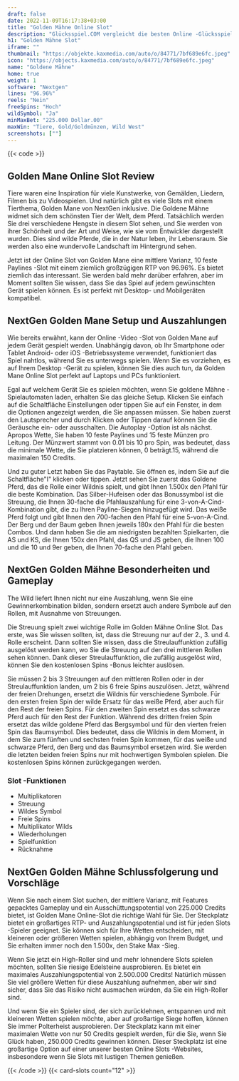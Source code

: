 ```yaml
---
draft: false
date: 2022-11-09T16:17:38+03:00
title: "Golden Mähne Online Slot"
description: "Glücksspiel.COM vergleicht die besten Online -Glücksspiel -Sites und -spiele der Kanada.  Unabhängige Produktbewertungen und exklusive Anmeldeangebote. Jetzt spielen!"
h1: "Golden Mähne Slot"
iframe: ""
thumbnail: "https://objekte.kaxmedia.com/auto/o/84771/7bf689e6fc.jpeg"
icon: "https://objects.kaxmedia.com/auto/o/84771/7bf689e6fc.jpeg"
name: "Goldene Mähne"
home: true
weight: 1
software: "Nextgen"
lines: "96.96%"
reels: "Nein"
freeSpins: "Hoch"
wildSymbol: "Ja"
minMaxBet: "225.000 Dollar.00"
maxWin: "Tiere, Gold/Goldmünzen, Wild West"
screenshots: [""]
---
```


{{< code >}}<h2>Golden Mane Online Slot Review</h2><p>Tiere waren eine Inspiration für viele Kunstwerke, von Gemälden, Liedern, Filmen bis zu Videospielen. Und natürlich gibt es viele Slots mit einem Tierthema, Golden Mane von NextGen inklusive. Die Goldene Mähne widmet sich dem schönsten Tier der Welt, dem Pferd. Tatsächlich werden Sie drei verschiedene Hengste in diesem Slot sehen, und Sie werden von ihrer Schönheit und der Art und Weise, wie sie vom Entwickler dargestellt wurden. Dies sind wilde Pferde, die in der Natur leben, ihr Lebensraum. Sie werden also eine wundervolle Landschaft im Hintergrund sehen.</p><p>Jetzt ist der Online Slot von Golden Mane eine mittlere Varianz, 10 feste Paylines -Slot mit einem ziemlich großzügigen RTP von 96.96%. Es bietet ziemlich das interessant. Sie werden bald mehr darüber erfahren, aber im Moment sollten Sie wissen, dass Sie das Spiel auf jedem gewünschten Gerät spielen können. Es ist perfekt mit Desktop- und Mobilgeräten kompatibel.</p><h2>NextGen Golden Mane Setup und Auszahlungen</h2><p>Wie bereits erwähnt, kann der Online -Video -Slot von Golden Mane auf jedem Gerät gespielt werden. Unabhängig davon, ob Ihr Smartphone oder Tablet Android- oder iOS -Betriebssysteme verwendet, funktioniert das Spiel nahtlos, während Sie es unterwegs spielen. Wenn Sie es vorziehen, es auf Ihrem Desktop -Gerät zu spielen, können Sie dies auch tun, da Golden Mane Online Slot perfekt auf Laptops und PCs funktioniert.</p><p>Egal auf welchem Gerät Sie es spielen möchten, wenn Sie goldene Mähne -Spielautomaten laden, erhalten Sie das gleiche Setup. Klicken Sie einfach auf die Schaltfläche Einstellungen oder tippen Sie auf ein Fenster, in dem die Optionen angezeigt werden, die Sie anpassen müssen. Sie haben zuerst den Lautsprecher und durch Klicken oder Tippen darauf können Sie die Geräusche ein- oder ausschalten. Die Autoplay -Option ist als nächst. Apropos Wette, Sie haben 10 feste Paylines und 15 feste Münzen pro Leitung. Der Münzwert stammt von 0.01 bis 10 pro Spin, was bedeutet, dass die minimale Wette, die Sie platzieren können, 0 beträgt.15, während die maximalen 150 Credits.</p><p>Und zu guter Letzt haben Sie das Paytable. Sie öffnen es, indem Sie auf die Schaltfläche"I" klicken oder tippen. Jetzt sehen Sie zuerst das Goldene Pferd, das die Rolle einer Wildnis spielt, und gibt Ihnen 1.500x den Pfahl für die beste Kombination. Das Silber-Hufeisen oder das Bonussymbol ist die Streuung, die Ihnen 30-fache die Pfahlauszahlung für eine 3-von-A-Cind-Kombination gibt, die zu Ihren Payline-Siegen hinzugefügt wird. Das weiße Pferd folgt und gibt Ihnen den 700-fachen den Pfahl für eine 5-von-A-Cind. Der Berg und der Baum geben Ihnen jeweils 180x den Pfahl für die besten Combos. Und dann haben Sie die am niedrigsten bezahlten Spielkarten, die AS und KS, die Ihnen 150x den Pfahl, das QS und JS geben, die Ihnen 100 und die 10 und 9er geben, die Ihnen 70-fache den Pfahl geben.</p><h2>NextGen Golden Mähne Besonderheiten und Gameplay</h2><p>The Wild liefert Ihnen nicht nur eine Auszahlung, wenn Sie eine Gewinnerkombination bilden, sondern ersetzt auch andere Symbole auf den Rollen, mit Ausnahme von Streuungen.</p><p>Die Streuung spielt zwei wichtige Rolle im Golden Mähne Online Slot. Das erste, was Sie wissen sollten, ist, dass die Streuung nur auf der 2., 3. und 4. Rolle erscheint. Dann sollten Sie wissen, dass die Streulauffunktion zufällig ausgelöst werden kann, wo Sie die Streuung auf den drei mittleren Rollen sehen können. Dank dieser Streulauffunktion, die zufällig ausgelöst wird, können Sie den kostenlosen Spins -Bonus leichter auslösen.</p><p>Sie müssen 2 bis 3 Streuungen auf den mittleren Rollen oder in der Streulauffunktion landen, um 2 bis 6 freie Spins auszulösen. Jetzt, während der freien Drehungen, ersetzt die Wildnis für verschiedene Symbole. Für den ersten freien Spin der wilde Ersatz für das weiße Pferd, aber auch für den Rest der freien Spins. Für den zweiten Spin ersetzt es das schwarze Pferd auch für den Rest der Funktion. Während des dritten freien Spin ersetzt das wilde goldene Pferd das Bergsymbol und für den vierten freien Spin das Baumsymbol. Dies bedeutet, dass die Wildnis in dem Moment, in dem Sie zum fünften und sechsten freien Spin kommen, für das weiße und schwarze Pferd, den Berg und das Baumsymbol ersetzen wird. Sie werden die letzten beiden freien Spins nur mit hochwertigen Symbolen spielen. Die kostenlosen Spins können zurückgegangen werden.</p><h3>
Slot -Funktionen</h3><ul>
<li></span>
Multiplikatoren</li>
<li></span>
Streuung</li>
<li></span>
Wildes Symbol</li>
<li></span>
Freie Spins</li>
<li></span>
Multiplikator Wilds</li>
<li></span>
Wiederholungen</li>
<li></span>
Spielfunktion</li>
<li></span>
Rücknahme</li></ul><h2>NextGen Golden Mähne Schlussfolgerung und Vorschläge</h2><p>Wenn Sie nach einem Slot suchen, der mittlere Varianz, mit Features gepacktes Gameplay und ein Ausschüttungspotential von 225.000 Credits bietet, ist Golden Mane Online-Slot die richtige Wahl für Sie. Der Steckplatz bietet ein großartiges RTP- und Auszahlungspotential und ist für jeden Slots -Spieler geeignet. Sie können sich für Ihre Wetten entscheiden, mit kleineren oder größeren Wetten spielen, abhängig von Ihrem Budget, und Sie erhalten immer noch den 1.500x, den Stake Max -Sieg.</p><p>Wenn Sie jetzt ein High-Roller sind und mehr lohnendere Slots spielen möchten, sollten Sie riesige Edelsteine ausprobieren. Es bietet ein maximales Auszahlungspotential von 2.500.000 Credits! Natürlich müssen Sie viel größere Wetten für diese Auszahlung aufnehmen, aber wir sind sicher, dass Sie das Risiko nicht ausmachen würden, da Sie ein High-Roller sind.</p><p>Und wenn Sie ein Spieler sind, der sich zurücklehnen, entspannen und mit kleineren Wetten spielen möchte, aber auf großartige Siege hoffen, können Sie immer Polterheist ausprobieren. Der Steckplatz kann mit einer maximalen Wette von nur 50 Credits gespielt werden, für die Sie, wenn Sie Glück haben, 250.000 Credits gewinnen können. Dieser Steckplatz ist eine großartige Option auf einer unserer besten Online Slots -Websites, insbesondere wenn Sie Slots mit lustigen Themen genießen.</p>{{< /code >}}
 {{< card-slots count="12" >}}